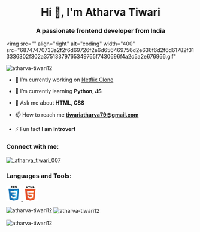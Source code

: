 <h1 align="center">Hi 👋, I'm Atharva Tiwari</h1>
<h3 align="center">A passionate frontend developer from India</h3>

<img src="" align="right" alt="coding" width="400" src="68747470733a2f2f6d69726f2e6d656469756d2e636f6d2f6d61782f313336302f302a37513379765349765f7430696f4a2d5a2e676966.gif"

<p align="left"> <img src="https://komarev.com/ghpvc/?username=atharva-tiwari12&label=Profile%20views&color=0e75b6&style=flat" alt="atharva-tiwari12" /> </p>

- 🔭 I’m currently working on [Netflix Clone](https://github.com/Atharva-Tiwari12/Netflix-Clone.git)

- 🌱 I’m currently learning **Python, JS**

- 💬 Ask me about **HTML, CSS**

- 📫 How to reach me **tiwariatharva79@gmail.com**

- ⚡ Fun fact **I am Introvert**

<h3 align="left">Connect with me:</h3>
<p align="left">
<a href="https://instagram.com/_atharva_tiwari_007" target="blank"><img align="center" src="https://raw.githubusercontent.com/rahuldkjain/github-profile-readme-generator/master/src/images/icons/Social/instagram.svg" alt="_atharva_tiwari_007" height="30" width="40" /></a>
</p>

<h3 align="left">Languages and Tools:</h3>
<p align="left"> <a href="https://www.w3schools.com/css/" target="_blank" rel="noreferrer"> <img src="https://raw.githubusercontent.com/devicons/devicon/master/icons/css3/css3-original-wordmark.svg" alt="css3" width="40" height="40"/> </a> <a href="https://www.w3.org/html/" target="_blank" rel="noreferrer"> <img src="https://raw.githubusercontent.com/devicons/devicon/master/icons/html5/html5-original-wordmark.svg" alt="html5" width="40" height="40"/> </a> </p>

<p><img align="left" src="https://github-readme-stats.vercel.app/api/top-langs?username=atharva-tiwari12&show_icons=true&locale=en&layout=compact" alt="atharva-tiwari12" /></p>

<p>&nbsp;<img align="center" src="https://github-readme-stats.vercel.app/api?username=atharva-tiwari12&show_icons=true&locale=en" alt="atharva-tiwari12" /></p>

<p><img align="center" src="https://github-readme-streak-stats.herokuapp.com/?user=atharva-tiwari12&" alt="atharva-tiwari12" /></p>
